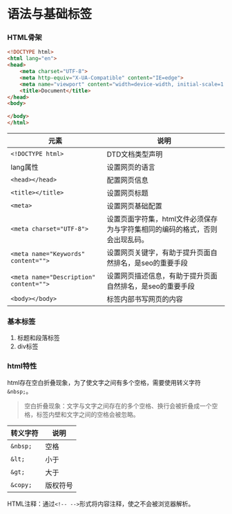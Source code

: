 # 语法与基础标签

### HTML骨架

```html
<!DOCTYPE html>
<html lang="en">
<head>
    <meta charset="UTF-8">
    <meta http-equiv="X-UA-Compatible" content="IE=edge">
    <meta name="viewport" content="width=device-width, initial-scale=1.0">
    <title>Document</title>
</head>
<body>
    
</body>
</html>
```

| 元素                                   | 说明                                                         |
| -------------------------------------- | ------------------------------------------------------------ |
| `<!DOCTYPE html>`                      | DTD文档类型声明                                              |
| lang属性                               | 设置网页的语言                                               |
| `<head></head>`                        | 配置网页信息                                                 |
| `<title></title>`                      | 设置网页标题                                                 |
| `<meta>`                               | 设置网页基础配置                                             |
| `<meta charset="UTF-8">`               | 设置页面字符集，html文件必须保存为与字符集相同的编码的格式，否则会出现乱码。 |
| `<meta name="Keywords" content="">`    | 设置网页关键字，有助于提升页面自然排名，是seo的重要手段      |
| `<meta name="Description" content="">` | 设置网页描述信息，有助于提升页面自然排名，是seo的重要手段    |
| `<body></body>`                        | 标签内部书写网页的内容                                       |

### 基本标签

1. 标题和段落标签
2. div标签

### html特性

html存在空白折叠现象，为了使文字之间有多个空格，需要使用转义字符`&nbsp;`。

> 空白折叠现象：文字与文字之间存在的多个空格、换行会被折叠成一个空格，标签内壁和文字之间的空格会被忽略。

| 转义字符 | 说明     |
| -------- | -------- |
| `&nbsp;` | 空格     |
| `&lt;`   | 小于     |
| `&gt;`   | 大于     |
| `&copy;` | 版权符号 |

HTML注释：通过`<!-- -->`形式将内容注释，使之不会被浏览器解析。